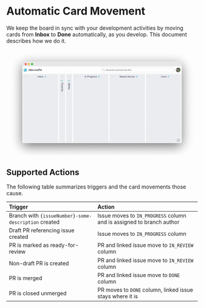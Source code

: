 # Automatic Card Movement

We keep the board in sync with your development activities by moving cards from __Inbox__ to __Done__ automatically, as you develop. This document describes how we do it.

![Automatic development flow in action](./devflow.gif)


## Supported Actions

The following table summarizes triggers and the card movements those cause.

| Trigger | Action |
| :--- | :--- |
| Branch with `{issueNumber}-some-description` created | Issue moves to `IN_PROGRESS` column and is assigned to branch author |
| Draft PR referencing issue created | Issue moves to `IN_PROGRESS` column |
| PR is marked as ready-for-review | PR and linked issue move to `IN_REVIEW` column |
| Non-draft PR is created | PR and linked issue move to `IN_REVIEW` column |
| PR is merged | PR and linked issue move to `DONE` column |
| PR is closed unmerged | PR moves to `DONE` column, linked issue stays where it is |
